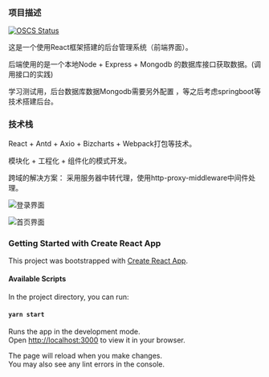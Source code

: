 ### 项目描述
 [![OSCS Status](https://www.oscs1024.com/platform/badge/mumu-pika/React-project1-admin.svg?size=small)](https://www.oscs1024.com/project/mumu-pika/React-project1-admin?ref=badge_small)

这是一个使用React框架搭建的后台管理系统（前端界面）。

后端使用的是一个本地Node + Express + Mongodb 的数据库接口获取数据。(调用接口的实践)

学习测试用，后台数据库数据Mongodb需要另外配置 ，等之后考虑springboot等技术搭建后台。

### 技术栈
React + Antd + Axio + Bizcharts + Webpack打包等技术。

模块化 + 工程化 + 组件化的模式开发。

跨域的解决方案： 采用服务器中转代理，使用http-proxy-middleware中间件处理。

![登录界面](https://s2.loli.net/2022/07/05/p28LXjtz1ZnCD7w.png)

![首页界面](https://s2.loli.net/2022/07/05/anONAt2iFRymU9E.png)


### Getting Started with Create React App

This project was bootstrapped with [Create React App](https://github.com/facebook/create-react-app).

#### Available Scripts

In the project directory, you can run:

#### `yarn start`

Runs the app in the development mode.\
Open [http://localhost:3000](http://localhost:3000) to view it in your browser.

The page will reload when you make changes.\
You may also see any lint errors in the console.